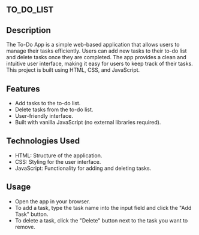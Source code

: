 ## TO_DO_LIST

## Description
The To-Do App is a simple web-based application that allows users to manage their tasks efficiently. Users can add new tasks to their to-do list and delete tasks once they are completed. The app provides a clean and intuitive user interface, making it easy for users to keep track of their tasks. This project is built using HTML, CSS, and JavaScript.

## Features
* Add tasks to the to-do list.
* Delete tasks from the to-do list.
* User-friendly interface.
* Built with vanilla JavaScript (no external libraries required).

## Technologies Used
* HTML: Structure of the application.
* CSS: Styling for the user interface.
* JavaScript: Functionality for adding and deleting tasks.

## Usage
* Open the app in your browser.
* To add a task, type the task name into the input field and click the "Add Task" button.
* To delete a task, click the "Delete" button next to the task you want to remove.

